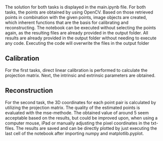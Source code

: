 The solution for both tasks is displayed in the main.ipynb file. For both tasks, the points are obtained by using OpenCV. Based on those retrieved points in combination with the given points, image objects are created, which inherent functions that are the basis for calibrating and reconstructing.
The notebook can be executed without selecting the points again, as the resulting files are already provided in the output folder. All results are already provided in the output folder without needing to execute any code. Executing the code will overwrite the files in the output folder

## Calibration

For the first tasks, direct linear calibration is performed to calculate the projection matrix. Next, the intrinsic and extrinsic parameters are obtained. 


## Reconstruction

For the second task, the 3D coordinates for each point pair is calculated by utilizing the projection matrix. The quality of the estimated points is evaluated with the mse-methode. The obtained value of around 5 seem acceptable based on the results, but could be improved upon, when using a computer mouse, iPad or manually adjusting the pixel coordinates in the txt-files. The results are saved and can be directly plotted by just executing the last cell of the notebook after importing numpy and matplotlib.pyplot.